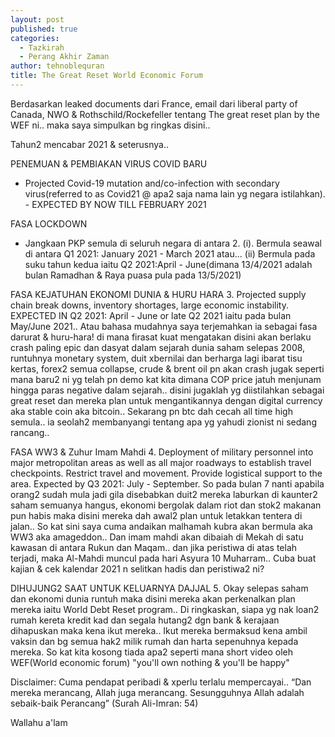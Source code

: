 ```yaml
---
layout: post
published: true
categories:
  - Tazkirah
  - Perang Akhir Zaman
author: tehnoblequran
title: The Great Reset World Economic Forum
---
```

Berdasarkan leaked documents dari France, email dari liberal party of Canada, NWO & Rothschild/Rockefeller  tentang The great reset plan by the WEF ni.. maka saya simpulkan bg ringkas disini..

Tahun2 mencabar 2021 & seterusnya..

PENEMUAN & PEMBIAKAN VIRUS COVID BARU
- Projected Covid-19 mutation and/co-infection with secondary virus(referred to as Covid21 @ apa2 saja nama lain yg negara istilahkan). - EXPECTED BY NOW TILL FEBRUARY 2021
   
FASA LOCKDOWN
- Jangkaan PKP semula di seluruh negara di antara 2.
(i). Bermula seawal di antara Q1 2021: January 2021 - March 2021 atau...
(ii) Bermula pada suku tahun kedua iaitu Q2 2021:April - June(dimana 13/4/2021 adalah bulan Ramadhan & Raya puasa pula pada 13/5/2021)

FASA KEJATUHAN EKONOMI DUNIA & HURU HARA
3. Projected supply chain break downs, inventory shortages, large economic instability. EXPECTED IN Q2 2021: April - June or late Q2 2021 iaitu pada bulan May/June 2021.. Atau bahasa mudahnya saya terjemahkan ia sebagai fasa darurat & huru-hara! di mana firasat kuat mengatakan  disini akan berlaku crash paling epic dan dasyat dalam sejarah dunia saham selepas 2008, runtuhnya monetary system, duit xbernilai dan berharga lagi ibarat tisu kertas, forex2 semua collapse, crude & brent oil pn akan crash jugak seperti mana baru2 ni yg telah  pn demo kat kita dimana COP price jatuh menjunam hingga paras negative dalam sejarah.. disini jugaklah yg diistilahkan sebagai great reset dan mereka plan untuk mengantikannya dengan digital currency aka stable coin aka bitcoin.. Sekarang pn btc dah cecah all time high semula.. ia seolah2 membanyangi tentang apa yg yahudi zionist ni sedang rancang..

FASA WW3 & Zuhur Imam Mahdi
4.  Deployment of military personnel into major metropolitan areas as well as all major roadways to establish travel checkpoints. Restrict travel and movement. Provide logistical support to the area. Expected by Q3 2021: July - September. So pada bulan 7 nanti apabila orang2 sudah mula jadi gila disebabkan duit2 mereka laburkan di kaunter2 saham semuanya hangus, ekonomi bergolak dalam riot dan stok2 makanan pun habis maka disini mereka dah awal2 plan untuk letakkan tentera di jalan.. So kat sini saya cuma andaikan malhamah kubra akan bermula aka WW3 aka amageddon.. Dan imam mahdi akan dibaiah di Mekah di satu kawasan di antara Rukun dan Maqam.. dan jika peristiwa di atas telah terjadi, maka Al-Mahdi muncul pada hari Asyura 10 Muharram.. Cuba buat kajian & cek kalendar 2021 n selitkan hadis dan peristiwa2 ni? 

DIHUJUNG2 SAAT UNTUK KELUARNYA DAJJAL
5. Okay selepas saham dan ekonomi dunia runtuh maka disini mereka akan perkenalkan plan mereka iaitu World Debt Reset program.. Di ringkaskan, siapa yg nak loan2 rumah kereta kredit kad dan segala hutang2 dgn bank & kerajaan dihapuskan maka kena ikut mereka.. Ikut mereka bermaksud kena ambil vaksin dan bg semua hak2 milik rumah dan harta sepenuhnya kepada mereka. So kat kita kosong tiada apa2 seperti mana short video oleh WEF(World economic forum)  "you'll own nothing & you'll be happy"

Disclaimer: Cuma pendapat peribadi & xperlu terlalu mempercayai.. 
“Dan mereka merancang, Allah juga merancang. Sesungguhnya Allah adalah sebaik-baik Perancang” 
(Surah Ali-Imran: 54)


Wallahu a'lam

